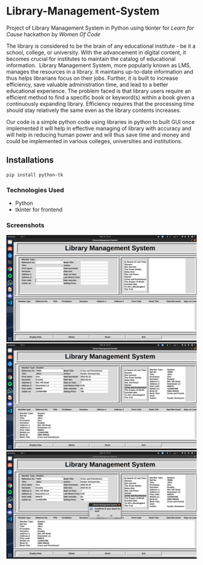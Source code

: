 # Library-Management-System
Project of Library Management System in Python using tkinter for _Learn for Cause_ hackathon by _Women Of Code_


The library is considered to be the brain of any educational institute - be it a school, college, or university. With the advancement in digital content, it becomes crucial for institutes to maintain the catalog of educational information. 
Library Management System, more popularly known as LMS, manages the resources in a library. It maintains up-to-date information and thus helps librarians focus on their jobs. Further, it is built to increase efficiency, save valuable administration time, and lead to a better educational experience. The problem faced is that library users require an efficient method to find a specific book or keyword(s) within a book given a continuously expanding library. Efficiency requires that the processing time should stay relatively the same even as the library contents increases.

Our code is a simple python code using libraries in python to built GUI once implemented it will help in effective managing of library with accuracy and will help in reducing human power and will thus save time and money and  could be implemented in various colleges, universities and institutions.


## Installations

``` 
pip install python-tk

```

### Technologies Used 
* Python
* tkinter for frontend

### Screenshots
![Screenshot 1](Images/Scrrenshot_1.png)
![Screenshot 2](Images/Screenshot_2.png)
![Screenshot 3](Images/Screenshot_3.png)
